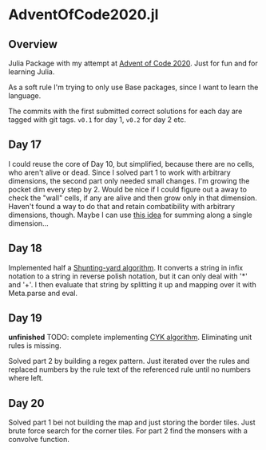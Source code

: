 # AdventOfCode2020.jl

## Overview
Julia Package with my attempt at [Advent of Code 2020](https://adventofcode.com/2020/).
Just for fun and for learning Julia.

As a soft rule I'm trying to only use Base packages, since I want to learn the
language.

The commits with the first submitted correct solutions for each day are tagged
with git tags. `v0.1` for day 1, `v0.2` for day 2 etc.

## Day 17
I could reuse the core of Day 10, but simplified, because there are no cells,
who aren't alive or dead. Since I solved part 1 to work with arbitrary
dimensions, the second part only needed small changes. I'm growing the pocket
dim every step by 2. Would be nice if I could figure out a away to check the
"wall" cells, if any are alive and then grow only in that dimension. Haven't
found a way to do that and retain combatibility with arbitrary dimensions,
though. Maybe I can use [this idea](https://julialang.org/blog/2016/02/iteration/) for summing along a single
dimension...

## Day 18
Implemented half a [Shunting-yard
algorithm](https://en.wikipedia.org/wiki/Shunting-yard_algorithm). It converts
a string in infix notation to a string in reverse polish notation, but it can
only deal with '*' and '+'. I then evaluate that string by splitting it up and
mapping over it with Meta.parse and eval.

## Day 19
**unfinished**
TODO: complete implementing [CYK algorithm](https://en.wikipedia.org/wiki/CYK_algorithm). Eliminating unit rules is missing.

Solved part 2 by building a regex pattern. Just iterated over the rules and
replaced numbers by the rule text of the referenced rule until no numbers where
left.

## Day 20
Solved part 1 bei not building the map and just storing the border tiles. Just brute force search for the corner tiles.
For part 2 find the monsers with a convolve function.
